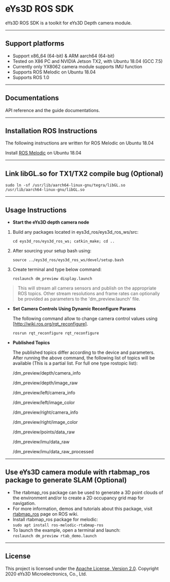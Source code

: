 # **eYs3D ROS SDK**

eYs3D ROS SDK is a toolkit for eYs3D Depth camera module.

----------

## Support platforms

* Support x86_64 (64-bit) & ARM aarch64 (64-bit)
* Tested on X86 PC and NVIDIA Jetson TX2, with Ubuntu 18.04 (GCC 7.5)
* Currently only YX8062 camera module supports IMU function
* Supports ROS Melodic on Ubuntu 18.04
* Supports ROS 1.0

----------

## Documentations

API reference and the guide documentations.

----------

## Installation ROS Instructions

The following instructions are written for ROS Melodic on Ubuntu 18.04  

Install [ROS Melodic][1] on Ubuntu 18.04  

----------

## Link libGL.so for TX1/TX2 compile bug (Optional)

  `sudo ln -sf /usr/lib/aarch64-linux-gnu/tegra/libGL.so /usr/lib/aarch64-linux-gnu/libGL.so`
  
----------

## Usage Instructions

 - **Start the eYs3D depth camera node**
 1. Build any packages located in eys3d_ros/eys3d_ros_ws/src:
 
    `cd eys3d_ros/eys3d_ros_ws; catkin_make; cd ..`
 
 2. After sourcing your setup bash using:  

    `source ../eys3d_ros/eys3d_ros_ws/devel/setup.bash`

 3. Create terminal and type below command:  

    `roslaunch dm_preview display.launch`  
        
 > This will stream all camera sensors and publish on the appropriate ROS topics. Other stream resolutions and frame rates can optionally be provided as parameters to the 'dm_preview.launch' file.  

 - **Set Camera Controls Using Dynamic Reconfigure Params**
 
    The following command allow to change camera control values using [http://wiki.ros.org/rqt_reconfigure].  

    `rosrun rqt_reconfigure rqt_reconfigure`  

 - **Published Topics**  

    The published topics differ according to the device and parameters. After running the above command, the following list of topics will be available (This is a partial list. For full one type rostopic list):  

    /dm_preview/depth/camera_info  
    
    /dm_preview/depth/image_raw  
    
    /dm_preview/left/camera_info  
    
    /dm_preview/left/image_color  
    
    /dm_preview/right/camera_info  
    
    /dm_preview/right/image_color  
    
    /dm_preview/points/data_raw  
    
    /dm_preview/imu/data_raw  
    
    /dm_preview/imu/data_raw_processed  
    
----------
## Use eYs3D camera module with rtabmap_ros package to generate SLAM (Optional)
- The rtabmap_ros package can be used to generate a 3D point clouds of the environment and/or to create a 2D occupancy grid map for navigation.
- For more information, demos and tutorials about this package, visit [rtabmap_ros](http://wiki.ros.org/rtabmap_ros) page on ROS wiki.
- Install rtabmap_ros package for melodic:  
    `sudo apt install ros-melodic-rtabmap-ros`  
- To launch the example, open a terminal and launch:  
    `roslaunch dm_preview rtab_demo.launch` 
----------

 ## License

This project is licensed under the [Apache License, Version 2.0](/LICENSE). Copyright 2020 eYs3D Microelectronics, Co., Ltd.


  [1]: http://wiki.ros.org/melodic/Installation/Ubuntu
